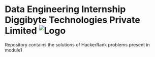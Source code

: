 # Data Engineering Internship Diggibyte Technologies Private Limited ![Logo](https://lh5.googleusercontent.com/-ovyDCqdoOYQ/AAAAAAAAAAI/AAAAAAAAAAA/LnssZ53EOQ4/s44-p-k-no-ns-nd/photo.jpg)
Repository contains the solutions of HackerRank problems present in module1
